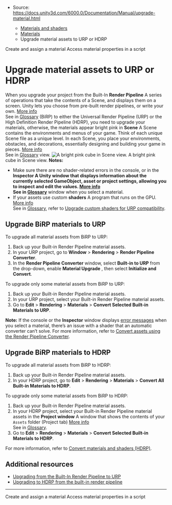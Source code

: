 * Source: https://docs.unity3d.com/6000.0/Documentation/Manual/upgrade-material.html

  * [Materials and shaders](https://docs.unity3d.com/6000.0/Documentation/Manual/materials-and-shaders.html)
  * [Materials](https://docs.unity3d.com/6000.0/Documentation/Manual/Materials.html)
  * Upgrade material assets to URP or HDRP


[](https://docs.unity3d.com/6000.0/Documentation/Manual/create-material.html)
Create and assign a material
[](https://docs.unity3d.com/6000.0/Documentation/Manual/MaterialsAccessingViaScript.html)
Access material properties in a script
# Upgrade material assets to URP or HDRP
When you upgrade your project from the Built-In **Render Pipeline** A series of operations that take the contents of a Scene, and displays them on a screen. Unity lets you choose from pre-built render pipelines, or write your own. [More info](https://docs.unity3d.com/6000.0/Documentation/Manual/render-pipelines.html)  
See in [Glossary](https://docs.unity3d.com/6000.0/Documentation/Manual/Glossary.html#Renderpipeline) (BiRP) to either the Universal Render Pipeline (URP) or the High Definition Render Pipeline (HDRP), you need to upgrade your materials, otherwise, the materials appear bright pink in **Scene** A Scene contains the environments and menus of your game. Think of each unique Scene file as a unique level. In each Scene, you place your environments, obstacles, and decorations, essentially designing and building your game in pieces. [More info](https://docs.unity3d.com/6000.0/Documentation/Manual/CreatingScenes.html)  
See in [Glossary](https://docs.unity3d.com/6000.0/Documentation/Manual/Glossary.html#Scene) view.
![A bright pink cube in Scene view.](https://docs.unity3d.com/6000.0/Documentation/uploads/Main/shader-error.png) A bright pink cube in Scene view.
**Notes:**
  * Make sure there are no shader-related errors in the console, or in the ****Inspector** A Unity window that displays information about the currently selected GameObject, asset or project settings, allowing you to inspect and edit the values. [More info](https://docs.unity3d.com/6000.0/Documentation/Manual/UsingTheInspector.html)  
See in [Glossary](https://docs.unity3d.com/6000.0/Documentation/Manual/Glossary.html#Inspector)** window when you select a material.
  * If your assets use custom **shaders** A program that runs on the GPU. [More info](https://docs.unity3d.com/6000.0/Documentation/Manual/Shaders.html)  
See in [Glossary](https://docs.unity3d.com/6000.0/Documentation/Manual/Glossary.html#Shader), refer to [Upgrade custom shaders for URP compatibility](https://docs.unity3d.com/6000.0/Documentation/Manual/urp/urp-shaders/birp-urp-custom-shader-upgrade-guide.html).


## Upgrade BiRP materials to URP
To upgrade all material assets from BiRP to URP:
  1. Back up your Built-in Render Pipeline material assets.
  2. In your URP project, go to **Window** > **Rendering** > **Render Pipeline Converter**.
  3. In the **Render Pipeline Converter** window, select **Built-in to URP** from the drop-down, enable **Material Upgrade** , then select **Initialize and Convert**.


To upgrade only some material assets from BiRP to URP:
  1. Back up your Built-in Render Pipeline material assets.
  2. In your URP project, select your Built-in Render Pipeline material assets.
  3. Go to **Edit** > **Rendering** > **Materials** > **Convert Selected Built-in Materials to URP**.


**Note:** If the console or the **Inspector** window displays [error messages](https://docs.unity3d.com/6000.0/Documentation/Manual/shader-error.html) when you select a material, there’s an issue with a shader that an automatic converter can’t solve.
For more information, refer to [Convert assets using the Render Pipeline Converter](https://docs.unity3d.com/6000.0/Documentation/Manual/urp/features/rp-converter.html).
## Upgrade BiRP materials to HDRP
To upgrade all material assets from BiRP to HDRP:
  1. Back up your Built-in Render Pipeline material assets.
  2. In your HDRP project, go to **Edit** > **Rendering** > **Materials** > **Convert All Built-in Materials to HDRP**.


To upgrade only some material assets from BiRP to HDRP:
  1. Back up your Built-in Render Pipeline material assets.
  2. In your HDRP project, select your Built-in Render Pipeline material assets in the **Project window** A window that shows the contents of your `Assets` folder (Project tab) [More info](https://docs.unity3d.com/6000.0/Documentation/Manual/ProjectView.html)  
See in [Glossary](https://docs.unity3d.com/6000.0/Documentation/Manual/Glossary.html#Projectwindow).
  3. Go to **Edit** > **Rendering** > **Materials** > **Convert Selected Built-in Materials to HDRP**.


For more information, refer to [Convert materials and shaders (HDRP)](https://docs.unity3d.com/Packages/com.unity.render-pipelines.high-definition@latest?subfolder=/manual/convert-from-built-in-convert-materials-and-shaders.html).
## Additional resources
  * [Upgrading from the Built-In Render Pipeline to URP](https://docs.unity3d.com/6000.0/Documentation/Manual/urp/upgrading-from-birp.html)
  * [Upgrading to HDRP from the built-in render pipeline](https://docs.unity3d.com/Packages/com.unity.render-pipelines.high-definition@latest?subfolder=/manual/convert-project-from-built-in-render-pipeline.html)


* * *
[](https://docs.unity3d.com/6000.0/Documentation/Manual/create-material.html)
Create and assign a material
[](https://docs.unity3d.com/6000.0/Documentation/Manual/MaterialsAccessingViaScript.html)
Access material properties in a script
